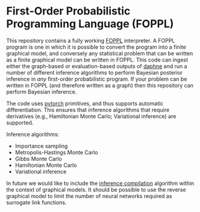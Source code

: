 # First-Order Probabilistic Programming Language (FOPPL)

This repository contains a fully working [FOPPL](https://arxiv.org/abs/1809.10756) interpreter. A FOPPL program is one in which it is possible to convert the program into a finite graphical model, and conversely any statistical problem that can be written as a finite graphical model can be written in FOPPL. This code can ingest either the graph-based or evaluation-based outputs of [daphne](https://github.com/plai-group/daphne) and run a number of different inference algorithms to perform Bayesian posterior inference in *any* first-order probabilistic program. If your problem can be written in FOPPL (and therefore written as a graph) then this repository can perform Bayesian inference.

The code uses [pytorch](https://pytorch.org/) primitives, and thus supports automatic differentiation. This ensures that inference algorithms that require derivatives (e.g., Hamiltonian Monte Carlo; Variational inference) are supported.

Inference algorithms:
- Importance sampling
- Metropolis-Hastings Monte Carlo
- Gibbs Monte Carlo
- Hamiltonian Monte Carlo
- Variational inference

In future we would like to include the [inference compilation](https://arxiv.org/abs/1610.09900) algorithm within the context of graphical models. It should be possible to use the reverse graphical model to limit the number of neural networks required as surrogate link functions.
